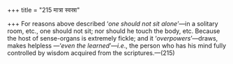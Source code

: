 +++
title = "215 मात्रा स्वस्रा"

+++
For reasons above described ‘*one should not sit alone*’—in a solitary
room, etc., one should not sit; nor should he touch the body, etc.
Because the host of sense-organs is extremely fickle; and it
‘*overpowers*’—draws, makes helpless —‘*even the learned*’—*i.e*., the
person who has his mind fully controlled by wisdom acquired from the
scriptures.—(215)


